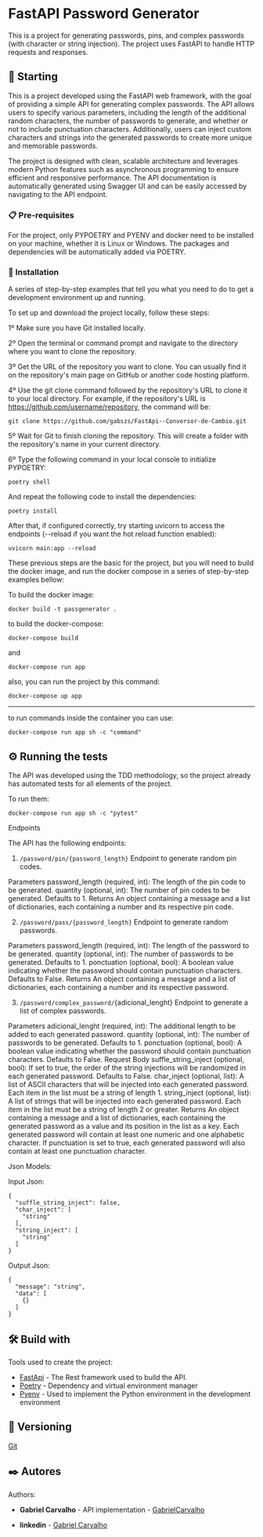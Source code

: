 # FastAPI Password Generator

This is a project for generating passwords, pins, and complex passwords (with character or string injection). The project uses FastAPI to handle HTTP requests and responses.

## 🚀 Starting

This is a project developed using the FastAPI web framework, with the goal of providing a simple API for generating complex passwords. The API allows users to specify various parameters, including the length of the additional random characters, the number of passwords to generate, and whether or not to include punctuation characters. Additionally, users can inject custom characters and strings into the generated passwords to create more unique and memorable passwords.

The project is designed with clean, scalable architecture and leverages modern Python features such as asynchronous programming to ensure efficient and responsive performance. The API documentation is automatically generated using Swagger UI and can be easily accessed by navigating to the API endpoint.

### 📋 Pre-requisites

For the project, only PYPOETRY and PYENV and docker need to be installed on your machine, whether it is Linux or Windows. The packages and dependencies will be automatically added via POETRY.

### 🔧 Installation

A series of step-by-step examples that tell you what you need to do to get a development environment up and running.

To set up and download the project locally, follow these steps:

1º Make sure you have Git installed locally.

2º Open the terminal or command prompt and navigate to the directory where you want to clone the repository.

3º Get the URL of the repository you want to clone. You can usually find it on the repository's main page on GitHub or another code hosting platform.

4º Use the git clone command followed by the repository's URL to clone it to your local directory. For example, if the repository's URL is https://github.com/username/repository, the command will be:

```
git clone https://github.com/gabszs/FastApi--Conversor-de-Cambio.git
```

5º Wait for Git to finish cloning the repository. This will create a folder with the repository's name in your current directory.

6º Type the following command in your local console to initialize PYPOETRY:

```
poetry shell
```

And repeat the following code to install the dependencies:

```
poetry install
```

After that, if configured correctly, try starting uvicorn to access the endpoints (--reload if you want the hot reload function enabled):

```
uvicorn main:app --reload
```

These previous steps are the basic for the project, but you will need to build the docker image, and run the docker compose in a series of step-by-step examples bellow:

To build the docker image:

```
docker build -t passgenerator .
```

to build the docker-compose:

```
docker-compose build
```

and

```
docker-compose run app
```

also, you can run the project by this command:

```
docker-compose up app
```

---

to run commands inside the container you can use:

```
docker-compose run app sh -c "command"
```

## ⚙️ Running the tests

The API was developed using the TDD methodology, so the project already has automated tests for all elements of the project.

To run them:

```
docker-compose run app sh -c "pytest"
```

Endpoints

The API has the following endpoints:

1. `/password/pin/{password_length}`
   Endpoint to generate random pin codes.

Parameters
password_length (required, int): The length of the pin code to be generated.
quantity (optional, int): The number of pin codes to be generated. Defaults to 1.
Returns
An object containing a message and a list of dictionaries, each containing a number and its respective pin code.

2. `/password/pass/{password_length}`
   Endpoint to generate random passwords.

Parameters
password_length (required, int): The length of the password to be generated.
quantity (optional, int): The number of passwords to be generated. Defaults to 1.
ponctuation (optional, bool): A boolean value indicating whether the password should contain punctuation characters. Defaults to False.
Returns
An object containing a message and a list of dictionaries, each containing a number and its respective password.

3. `/password/complex_password/`{adicional_lenght}
   Endpoint to generate a list of complex passwords.

Parameters
adicional_lenght (required, int): The additional length to be added to each generated password.
quantity (optional, int): The number of passwords to be generated. Defaults to 1.
ponctuation (optional, bool): A boolean value indicating whether the password should contain punctuation characters. Defaults to False.
Request Body
suffle_string_inject (optional, bool): If set to true, the order of the string injections will be randomized in each generated password. Defaults to False.
char_inject (optional, list): A list of ASCII characters that will be injected into each generated password. Each item in the list must be a string of length 1.
string_inject (optional, list): A list of strings that will be injected into each generated password. Each item in the list must be a string of length 2 or greater.
Returns
An object containing a message and a list of dictionaries, each containing the generated password as a value and its position in the list as a key. Each generated password will contain at least one numeric and one alphabetic character. If punctuation is set to true, each generated password will also contain at least one punctuation character.

Json Models:

Input Json:

```
{
  "suffle_string_inject": false,
  "char_inject": [
    "string"
  ],
  "string_inject": [
    "string"
  ]
}
```

Output Json:

```
{
  "message": "string",
  "data": [
    {}
  ]
}
```

## 🛠️ Build with

Tools used to create the project:

- [FastApi](http://www.dropwizard.io/1.0.2/docs/) - The Rest framework used to build the API.
- [Poetry](https://python-poetry.org/docs/) - Dependency and virtual environment manager
- [Pyenv](https://github.com/pyenv/pyenv) - Used to implement the Python environment in the development environment

## 📌 Versioning

[Git](https://git-scm.com/doc)

## ✒️ Autores

Authors:

- **Gabriel Carvalho** - API implementation - [GabrielCarvalho](https://github.com/gabszs)

- **linkedin** - [Gabriel Carvalho](https://www.linkedin.com/in/gabzsz/)
